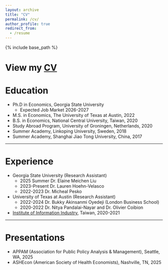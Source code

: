 ```yaml
---
layout: archive
title: "CV"
permalink: /cv/
author_profile: true
redirect_from:
  - /resume
---
```


{% include base_path %}

# View my [CV](/file/CV_Yu-Ting_v2_Sep2025_pub.pdf)

Education
======
* Ph.D in Economics, Georgia State University
  * Expected Job Market 2026-2027
* M.S. in Economics, The University of Texas at Austin, 2022
* B.S. in Economics, National Central University, Taiwan, 2020
* Study Abroad Program, University of Groningen, Netherlands, 2020
* Summer Academy, Linkoping University, Sweden, 2018
* Summer Academy, Shanghai Jiao Tong University, China, 2017

---

Experience
======
* Georgia State University (Research Assistant)
  * 2025 Summer Dr. Elaine Meichen Liu
  * 2023-Present Dr. Lauren Hoehn-Velasco
  * 2022-2023 Dr. Micheal Pesko  
* University of Texas at Austin (Research Assistant)
  * 2022-2024 Dr. Bukky Akinsanmi Oyedeji (London Business School)
  * 2020-2022 Dr. Nitya Pandalai-Nayar and Dr. Olivier Coibion 
* [Institute of Information Industry](https://www.iii.org.tw/en), Taiwan, 2020-2021


---
  
Presentations
======
* APPAM (Association for Public Policy Analysis & Management), Seattle, WA, 2025
* ASHEcon (American Society of Health Economists), Nashville, TN, 2025

